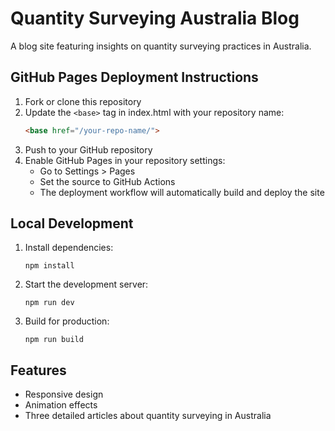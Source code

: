 
# Quantity Surveying Australia Blog

A blog site featuring insights on quantity surveying practices in Australia.

## GitHub Pages Deployment Instructions

1. Fork or clone this repository
2. Update the `<base>` tag in index.html with your repository name:
   ```html
   <base href="/your-repo-name/">
   ```
3. Push to your GitHub repository
4. Enable GitHub Pages in your repository settings:
   - Go to Settings > Pages
   - Set the source to GitHub Actions
   - The deployment workflow will automatically build and deploy the site

## Local Development

1. Install dependencies:
   ```
   npm install
   ```
2. Start the development server:
   ```
   npm run dev
   ```
3. Build for production:
   ```
   npm run build
   ```

## Features

- Responsive design
- Animation effects
- Three detailed articles about quantity surveying in Australia
